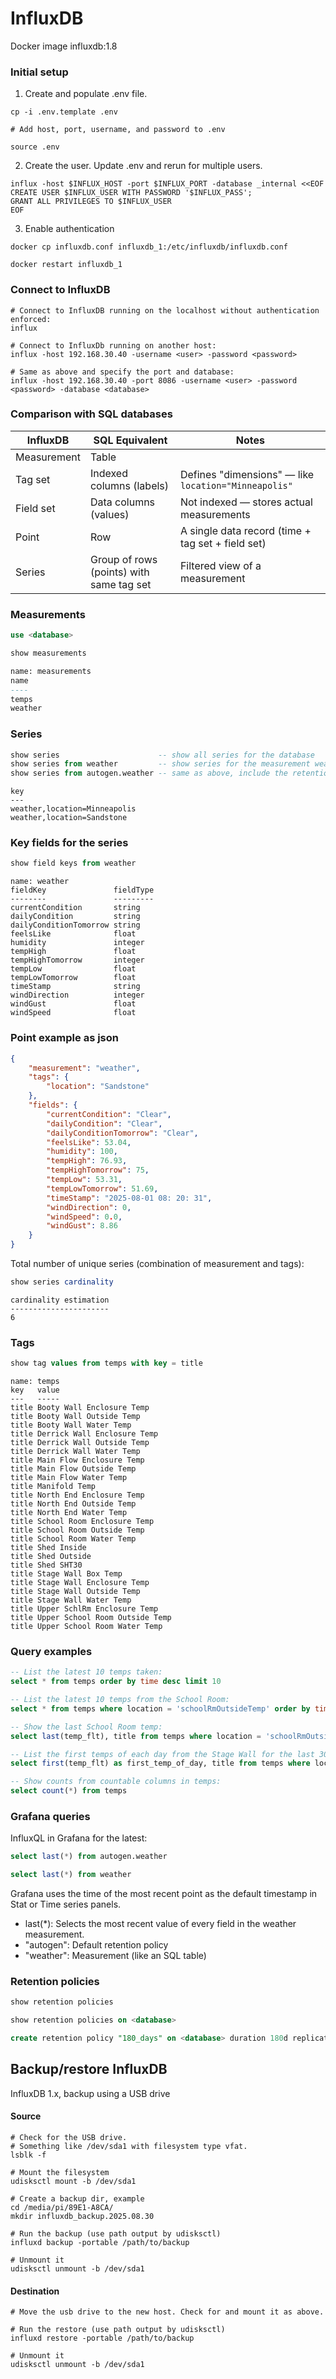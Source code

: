 # InfluxDB

Docker image influxdb:1.8

### Initial setup

1) Create and populate .env file.

```shell
cp -i .env.template .env

# Add host, port, username, and password to .env

source .env
```

2) Create the user. Update .env and rerun for multiple users.

```shell
influx -host $INFLUX_HOST -port $INFLUX_PORT -database _internal <<EOF
CREATE USER $INFLUX_USER WITH PASSWORD '$INFLUX_PASS';
GRANT ALL PRIVILEGES TO $INFLUX_USER
EOF
```

3) Enable authentication

```shell
docker cp influxdb.conf influxdb_1:/etc/influxdb/influxdb.conf

docker restart influxdb_1
```

### Connect to InfluxDB

```shell
# Connect to InfluxDB running on the localhost without authentication enforced:
influx

# Connect to InfluxDb running on another host:
influx -host 192.168.30.40 -username <user> -password <password>

# Same as above and specify the port and database:
influx -host 192.168.30.40 -port 8086 -username <user> -password <password> -database <database>
```

### Comparison with SQL databases


| InfluxDB        | SQL Equivalent                  | Notes                                             |
| --------------- | ------------------------------- | ------------------------------------------------- |
| Measurement | Table                           |
| Tag set     | Indexed columns (labels)        | Defines "dimensions" — like `location="Minneapolis"`  |
| Field set   | Data columns (values)           | Not indexed — stores actual measurements          |
| Point       | Row                             | A single data record (time + tag set + field set) |
| Series      | Group of rows (points) with same tag set | Filtered view of a measurement             |

### Measurements

```sql
use <database>

show measurements
```

```sql
name: measurements
name
----
temps
weather
```

### Series

```sql
show series                      -- show all series for the database
show series from weather         -- show series for the measurement weather
show series from autogen.weather -- same as above, include the retention policy
```

```
key
---
weather,location=Minneapolis
weather,location=Sandstone
```

### Key fields for the series

```sql
show field keys from weather
```

```
name: weather
fieldKey               fieldType
--------               ---------
currentCondition       string
dailyCondition         string
dailyConditionTomorrow string
feelsLike              float
humidity               integer
tempHigh               float
tempHighTomorrow       integer
tempLow                float
tempLowTomorrow        float
timeStamp              string
windDirection          integer
windGust               float
windSpeed              float
```

### Point example as json

```json
{
    "measurement": "weather",
    "tags": {
        "location": "Sandstone"
    },
    "fields": {
        "currentCondition": "Clear",
        "dailyCondition": "Clear",
        "dailyConditionTomorrow": "Clear",
        "feelsLike": 53.04,
        "humidity": 100,
        "tempHigh": 76.93,
        "tempHighTomorrow": 75,
        "tempLow": 53.31,
        "tempLowTomorrow": 51.69,
        "timeStamp": "2025-08-01 08: 20: 31",
        "windDirection": 0,
        "windSpeed": 0.0,
        "windGust": 8.86
    }
}
```

Total number of unique series (combination of measurement and tags):

```sql
show series cardinality
```

```
cardinality estimation
----------------------
6
```

### Tags

```sql
show tag values from temps with key = title
```

```
name: temps
key   value
---   -----
title Booty Wall Enclosure Temp
title Booty Wall Outside Temp
title Booty Wall Water Temp
title Derrick Wall Enclosure Temp
title Derrick Wall Outside Temp
title Derrick Wall Water Temp
title Main Flow Enclosure Temp
title Main Flow Outside Temp
title Main Flow Water Temp
title Manifold Temp
title North End Enclosure Temp
title North End Outside Temp
title North End Water Temp
title School Room Enclosure Temp
title School Room Outside Temp
title School Room Water Temp
title Shed Inside
title Shed Outside
title Shed SHT30
title Stage Wall Box Temp
title Stage Wall Enclosure Temp
title Stage Wall Outside Temp
title Stage Wall Water Temp
title Upper SchlRm Enclosure Temp
title Upper School Room Outside Temp
title Upper School Room Water Temp
```

### Query examples

```sql
-- List the latest 10 temps taken:
select * from temps order by time desc limit 10

-- List the latest 10 temps from the School Room:
select * from temps where location = 'schoolRmOutsideTemp' order by time desc limit 10

-- Show the last School Room temp:
select last(temp_flt), title from temps where location = 'schoolRmOutsideTemp'

-- List the first temps of each day from the Stage Wall for the last 30 days:
select first(temp_flt) as first_temp_of_day, title from temps where location = 'stageWallOutsideTemp' and time >= now() - 30d group by time(1d)

-- Show counts from countable columns in temps:
select count(*) from temps
```

### Grafana queries

InfluxQL in Grafana for the latest:

```sql
select last(*) from autogen.weather

select last(*) from weather
```

Grafana uses the time of the most recent point as the default timestamp in Stat or Time series panels.

* last(*): Selects the most recent value of every field in the weather measurement.
* "autogen": Default retention policy
* "weather": Measurement (like an SQL table)

### Retention policies

```sql
show retention policies

show retention policies on <database>

create retention policy "180_days" on <database> duration 180d replication 1 default
```

## Backup/restore InfluxDB

InfluxDB 1.x, backup using a USB drive

#### Source

```shell
# Check for the USB drive.
# Something like /dev/sda1 with filesystem type vfat.
lsblk -f

# Mount the filesystem
udisksctl mount -b /dev/sda1

# Create a backup dir, example
cd /media/pi/89E1-A8CA/
mkdir influxdb_backup.2025.08.30

# Run the backup (use path output by udisksctl)
influxd backup -portable /path/to/backup

# Unmount it
udisksctl unmount -b /dev/sda1
```

#### Destination

```shell
# Move the usb drive to the new host. Check for and mount it as above.

# Run the restore (use path output by udisksctl)
influxd restore -portable /path/to/backup

# Unmount it
udisksctl unmount -b /dev/sda1
```
